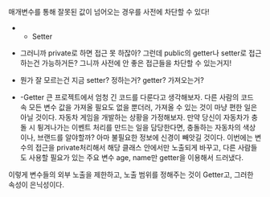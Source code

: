 매개변수를 통해 잘못된 값이 넘어오는 경우를 사전에 차단할 수 있다! 

- - Setter
- 그러니까 private로 하면 접근 못 하잖아? 그런데 public의 getter나 setter로 접근하는건 가능하거든? 그니까 사전에 안 좋은 접근들을 차단할 수 있는거지! 
- 뭔가 잘 모르는건 지금 setter? 정하는거? getter? 가져오는거?

- -Getter
큰 프로젝트에서 엄청 긴 코드를 다룬다고 생각해보자. 다른 사람의 코드 속 모든 변수 값을 가져올 필요도 없을 뿐더러, 가져올 수 있는 것이 마냥 편한 일은 아닐 것이다.
자동차 게임을 개발하는 상황을 가정해보자. 만약 당신이 자동차가 충돌 시 튕겨나가는 이벤트 처리를 만드는 일을 담당한다면, 충돌하는 자동차의 색상이나, 브랜드를 알야할까? 아마 불필요한 정보에 신경이 빼앗길 것이다.
이번에는 변수의 접근을 private처리해서 해당 클래스 안에서만 노출되게 바꾸고, 다른 사람들도 사용할 필요가 있는 주요 변수 age, name만 getter을 이용해서 드러냈다.  

이렇게 변수들의 외부 노출을 제한하고, 노출 범위를 정해주는 것이 Getter고, 그러한 속성이 은닉성이다.

